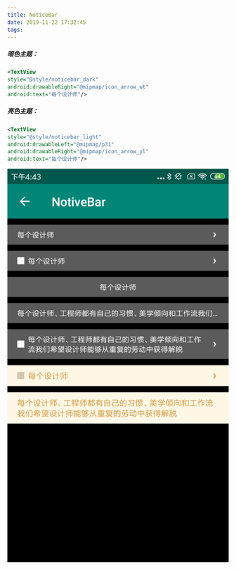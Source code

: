 ```yaml
---
title: NoticeBar
date: 2019-11-22 17:32:45
tags:
---
```


##### 暗色主题：

```xml
<TextView    
style="@style/noticebar_dark"     
android:drawableRight="@mipmap/icon_arrow_wt"   
android:text="每个设计师"/>
```

##### 亮色主题：

```xml
<TextView    
style="@style/noticebar_light"     
android:drawableLeft="@mipmap/p31"
android:drawableRight="@mipmap/icon_arrow_yl"    
android:text="每个设计师"/>
```

![NoticeBar](images/noticebar.png)